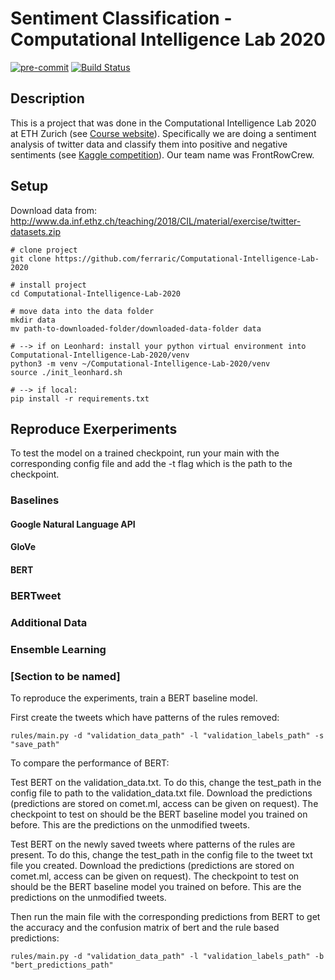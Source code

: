 # Sentiment Classification - Computational Intelligence Lab 2020

[![pre-commit](https://img.shields.io/badge/pre--commit-enabled-brightgreen?logo=pre-commit&logoColor=white)](https://github.com/pre-commit/pre-commit) [![Build Status](https://travis-ci.com/ferraric/Computational-Intelligence-Lab-2020.svg?token=T9puYMxv2xj4sUZv4Vzc&branch=master)](https://travis-ci.com/ferraric/Computational-Intelligence-Lab-2020)

## Description   
This is a project that was done in the Computational Intelligence Lab 2020 at ETH Zurich (see [Course website](http://www.da.inf.ethz.ch/teaching/2020/CIL/)).
Specifically we are doing a sentiment analysis of twitter data and classify them into positive and negative sentiments (see [Kaggle competition](https://www.kaggle.com/c/cil-text-classification-2020)). Our team name was FrontRowCrew.

## Setup 
Download data from: http://www.da.inf.ethz.ch/teaching/2018/CIL/material/exercise/twitter-datasets.zip

```
# clone project   
git clone https://github.com/ferraric/Computational-Intelligence-Lab-2020   

# install project   
cd Computational-Intelligence-Lab-2020    

# move data into the data folder
mkdir data
mv path-to-downloaded-folder/downloaded-data-folder data

# --> if on Leonhard: install your python virtual environment into Computational-Intelligence-Lab-2020/venv
python3 -m venv ~/Computational-Intelligence-Lab-2020/venv
source ./init_leonhard.sh

# --> if local: 
pip install -r requirements.txt

 ```  

## Reproduce Exerperiments
To test the model on a trained checkpoint, run your main with the corresponding config file and add the -t flag which is the path to the checkpoint. 

### Baselines

#### Google Natural Language API

#### GloVe

#### BERT

### BERTweet

### Additional Data

### Ensemble Learning

### [Section to be named]
To reproduce the experiments, train a BERT baseline model. 

First create the tweets which have patterns of the rules removed:

```rules/main.py -d "validation_data_path" -l "validation_labels_path" -s "save_path"```


To compare the performance of BERT:

Test BERT on the validation_data.txt. To do this, change the test_path in the config file to path to the validation_data.txt file. Download the predictions (predictions are stored on comet.ml, access can be given on request). The checkpoint to test on should be the BERT baseline model you trained on before. This are the predictions on the unmodified tweets. 

Test BERT on the newly saved tweets where patterns of the rules are present. To do this, change the test_path in the config file to the tweet txt file you created. Download the predictions (predictions are stored on comet.ml, access can be given on request). The checkpoint to test on should be the BERT baseline model you trained on before. This are the predictions on the unmodified tweets. 


Then run the main file with the corresponding predictions from BERT to get the accuracy and the confusion matrix of bert and the rule based predictions: 

```rules/main.py -d "validation_data_path" -l "validation_labels_path" -b "bert_predictions_path"```


